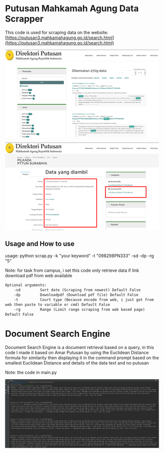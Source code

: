 # Putusan Mahkamah Agung Data Scrapper

This code is used for scraping data on the website: [https://putusan3.mahkamahagung.go.id/search.html](https://putusan3.mahkamahagung.go.id/search.html)

![scraping1](1.png)

![scraping2](2.png)

## Usage and How to use

usage: python scrap.py -k "your keyword" -t "098298PN333" -sd -dp -rg "5"

Note: for task from campus, i set this code only retrieve data if link download pdf from web available

```
Optional arguments:
    -sd         Sort date (Scraping from newest) Default False
    -dp         Downloadpdf (Download pdf file) Default False
    -t          Court type (Because encode from web, i just get from web then paste to variable or cmd) Default False
    -rg         Range (Limit range scraping from web based page) Default False
```

# Document Search Engine

Document Search Engine is a document retrieval based on a query, in this code I made it based on Amar Putusan by using the Euclidean Distance formula for similarity then displaying it in the command prompt based on the smallest Euclidean Distance and details of the data text and no putusan

Note: the code in main.py

![example](3.png)
